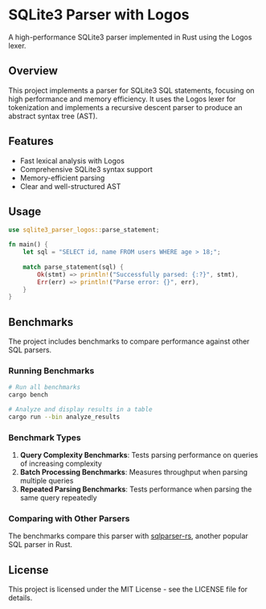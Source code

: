 # SQLite3 Parser with Logos

A high-performance SQLite3 parser implemented in Rust using the Logos lexer.

## Overview

This project implements a parser for SQLite3 SQL statements, focusing on high performance and memory efficiency. It uses the Logos lexer for tokenization and implements a recursive descent parser to produce an abstract syntax tree (AST).

## Features

- Fast lexical analysis with Logos
- Comprehensive SQLite3 syntax support
- Memory-efficient parsing
- Clear and well-structured AST

## Usage

```rust
use sqlite3_parser_logos::parse_statement;

fn main() {
    let sql = "SELECT id, name FROM users WHERE age > 18;";
    
    match parse_statement(sql) {
        Ok(stmt) => println!("Successfully parsed: {:?}", stmt),
        Err(err) => println!("Parse error: {}", err),
    }
}
```

## Benchmarks

The project includes benchmarks to compare performance against other SQL parsers.

### Running Benchmarks

```bash
# Run all benchmarks
cargo bench

# Analyze and display results in a table
cargo run --bin analyze_results
```

### Benchmark Types

1. **Query Complexity Benchmarks**: Tests parsing performance on queries of increasing complexity
2. **Batch Processing Benchmarks**: Measures throughput when parsing multiple queries
3. **Repeated Parsing Benchmarks**: Tests performance when parsing the same query repeatedly

### Comparing with Other Parsers

The benchmarks compare this parser with [sqlparser-rs](https://github.com/sqlparser-rs/sqlparser-rs), another popular SQL parser in Rust.

## License

This project is licensed under the MIT License - see the LICENSE file for details. 